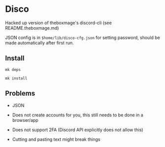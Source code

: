 # Disco

Hacked up version of theboxmage's discord-cli (see README.theboxmage.md)

JSON config is in `$home/lib/disco-cfg.json` for setting password, should be made automatically after first run.

## Install

`mk deps`

`mk install`

## Problems

* JSON

* Does not create accounts for you, this still needs to be done in a browser/app

* Does not support 2FA (Discord API explicitly does not allow this)

* Cutting and pasting text might break things

